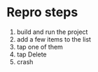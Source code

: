 # Repro steps

1. build and run the project
2. add a few items to the list
3. tap one of them
4. tap Delete
5. crash
